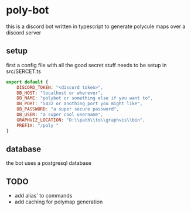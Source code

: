# poly-bot
this is a discord bot written in typescript to generate polycule maps over a discord server

## setup
first a config file with all the good secret stuff needs to be setup in src/SERCET.ts

```js
export default {
    DISCORD_TOKEN: "<discord token>",
    DB_HOST: "localhost or wherever",
    DB_NAME: "polybot or something else if you want to",
    DB_PORT: "5432 or anothing port you might like",
    DB_PASSWORD: "a super secure password",
    DB_USER: "a super cool username",
    GRAPHVIZ_LOCATION: "D:\\path\\to\\graphvis\\bin",
    PREFIX: "/poly "
}
```

## database
the bot uses a postgresql database

## TODO
- add alias' to commands
- add caching for polymap generation